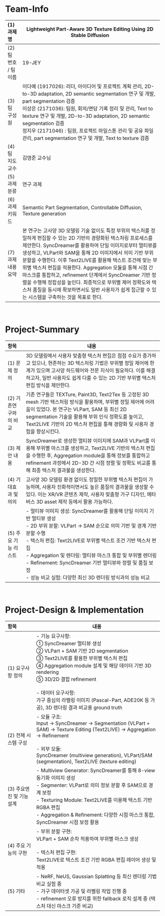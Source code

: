 <!-- Template for PROJECT REPORT of CapstoneDesign 2025-2H, initially written by khyoo -->
<!-- 본 파일은 2025년도 컴공 졸업프로젝트의 <1차보고서> 작성을 위한 기본 양식입니다. -->
<!-- 아래에 "*"..."*" 표시는 italic체로 출력하기 위해서 사용한 것입니다. -->
<!-- "내용"에 해당하는 부분을 지우고, 여러분 과제의 내용을 작성해 주세요. -->

# Team-Info
| (1) 과제명 | Lightweight Part-Aware 3D Texture Editing Using 2D Stable Diffusion |
|:---  |---  |
| (2) 팀 번호 / 팀 이름 | 19-JEY |
| (3) 팀 구성원 | 이다예 (1917026): 리더, 아이디어 및 프로젝트 계획 관리, 2D-to-3D adaptation, 2D semantic segmentation 연구 및 개발, part segmentation 검증 <br> 이상은 (2171036): 팀원, 회의/면담 기록 정리 및 관리, Text to texture 연구 및 개발, 2D-to-3D adaptation, 2D semantic segmentation 검증 <br> 정지우 (2171046) : 팀원, 프로젝트 마일스톤 관리 및 공유 파일 관리, part segmentation 연구 및 개발, Text to texture 검증			 |
| (4) 팀 지도교수 | 김영준 교수님 |
| (5) 과제 분류 | 연구 과제 |
| (6) 과제 키워드 | Semantic Part Segmentation, Controllable Diffusion, Texture generation  |
| (7) 과제 내용 요약 | 본 연구는 고사양 3D 모델링 기술 없이도 특정 부위의 텍스처를 정밀하게 편집할 수 있는 2D 기반의 경량화된 텍스처링 프로세스를 제안한다. SyncDreamer를 활용하여 단일 이미지로부터 멀티뷰를 생성하고, VLPart와 SAM을 통해 2D 이미지에서 의미 기반 부위 분할을 수행한다. 이후 Text2LIVE를 활용해 텍스트 조건에 맞는 부위별 텍스처 편집을 적용한다. Aggregation 모듈을 통해 시점 간 마스크를 통합하고, refinement 단계에서 SyncDreamer 기반 정렬을 수행해 정합성을 높인다. 최종적으로 부위별 제어 정확도와 텍스처 품질을 동시에 확보하면서도 일반 사용자가 쉽게 접근할 수 있는 시스템을 구축하는 것을 목표로 한다. |

<br>

# Project-Summary
| 항목 | 내용 |
|:---  |---  |
| (1) 문제 정의 | 3D 모델링에서 사용자 맞춤형 텍스처 편집은 점점 수요가 증가하고 있으나, 현존하는 3D 텍스처링 기법은 부위별 정밀 제어에 한계가 있으며 고사양 하드웨어와 전문 지식이 필요하다. 이를 해결하고자, 일반 사용자도 쉽게 다룰 수 있는 2D 기반 부위별 텍스처 편집 방식을 제안한다.  |
| (2) 기존연구와의 비교 | 기존 연구들은 TEXTure, Paint3D, Text2Tex 등 고정된 3D mesh 기반 텍스처링 방식을 활용하며, 부위별 정밀 제어에 어려움이 있었다. 본 연구는 VLPart, SAM 등 최신 2D segmentation 기술을 활용해 부위 인식 정확도를 높이고, Text2LIVE 기반의 2D 텍스처 편집을 통해 경량화 및 사용자 경험을 향상시킨다. |
| (3) 제안 내용 | SyncDreamer로 생성한 멀티뷰 이미지에 SAM과 VLPart를 이용해 부위별 마스크를 생성하고, Text2LIVE 기반의 텍스처 편집을 수행한 후, Aggregation module을 통해 정보를 통합하고 refinement 과정에서 2D-3D 간 시점 정렬 및 정확도 비교를 통해 최종 텍스처 결과물을 생성한다. |
| (4) 기대효과 및 의의 | 고사양 3D 모델링 환경 없이도 정밀한 부위별 텍스처 편집이 가능하며, 사용자 친화적이면서도 높은 품질의 결과물을 생성할 수 있다. 이는 XR/VR 콘텐츠 제작, 사용자 맞춤형 가구 디자인, 메타버스 3D asset 제작 등에서 활용 가능하다. |
| (5) 주요 기능 리스트 | - 멀티뷰 이미지 생성: SyncDreamer를 활용해 단일 이미지 기반 멀티뷰 생성<br>- 2D 부위 분할: VLPart → SAM 순으로 의미 기반 및 경계 기반 분할 수행<br>- 텍스처 편집: Text2LIVE로 부위별 텍스트 조건 기반 텍스처 편집<br>- Aggregation 및 렌더링: 멀티뷰 마스크 통합 및 부위별 렌더링<br>- Refinement: SyncDreamer 기반 멀티뷰와 정렬 및 품질 보정<br>- 성능 비교 실험: 다양한 최신 3D 렌더링 방식과의 성능 비교|

<br>
 
# Project-Design & Implementation
| 항목 | 내용 |
|:---  |---  |
| (1) 요구사항 정의 | - 기능 요구사항:<br>① SyncDreamer 멀티뷰 생성<br>② VLPart + SAM 기반 2D segmentation<br>③ Text2LIVE를 활용한 부위별 텍스처 편집<br>④ Aggregation module 설계 및 해당 데이터 기반 3D rendering <br>⑤ 3D/2D 결합 refinement <br><br>- 데이터 요구사항:<br>가구 중심의 라벨링 이미지 (Pascal-Part, ADE20K 등 가공), 3D 렌더링 결과 비교용 ground truth |
| (2) 전체 시스템 구성 | - 모듈 구조:<br>Input → SyncDreamer → Segmentation (VLPart + SAM) → Texture Editing (Text2LIVE) → Aggregation → Refinement<br><br>- 외부 모듈: <br>SyncDreamer (multiview generation), VLPart/SAM (segmentation), Text2LIVE (texture editing) |
| (3) 주요엔진 및 기능 설계 | - Multiview Generator: SyncDreamer를 통해 8-view 동기화 이미지 생성<br>- Segmenter: VLPart로 의미 정보 분할 후 SAM으로 경계 보정<br>- Texturing Module: Text2LIVE를 이용해 텍스트 기반 RGBA 편집<br>- Aggregation & Refinement: 다양한 시점 마스크 통합, SyncDreamer 시점 보정 활용 |
| (4) 주요 기능의 구현 | - 부위 분할 구현: <br>VLPart + SAM 순차 적용하여 부위별 마스크 생성<br><br>- 텍스처 편집 구현: <br>Text2LIVE로 텍스트 조건 기반 RGBA 편집 레이어 생성 및 적용 |
| (5) 기타 | - NeRF, NeUS, Gaussian Splatting 등 최신 렌더링 기법 비교 실험 중 <br>- 가구 데이터셋 가공 및 라벨링 작업 진행 중 <br>- refinement 오류 방지를 위한 fallback 로직 설계 중 (텍스처 대신 마스크 기준 비교)  |

<br>
